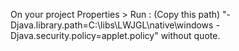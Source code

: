On your project
Properties > Run : (Copy this path)
"-Djava.library.path=C:\libs\LWJGL\native\windows -Djava.security.policy=applet.policy"
without quote.
